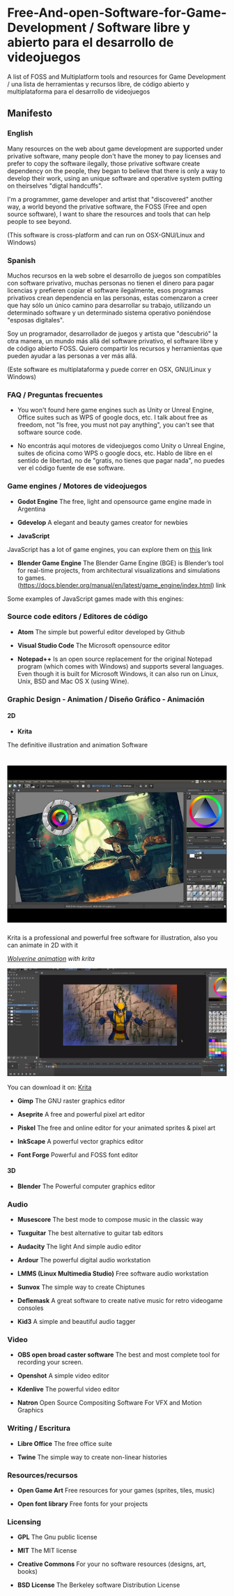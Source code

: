 # Free-And-open-Software-for-Game-Development / Software libre y abierto para el desarrollo de videojuegos

A list of FOSS and Multiplatform tools and resources for Game Development / una lista de herramientas y recursos libre, de código abierto y multiplataforma para el desarrollo de videojuegos

## Manifesto

### English

Many resources on the web about game development are supported under privative software, many people don't have the money to pay licenses and prefer to copy the software ilegally, those privative software create dependency on the people, they began to believe that there is only a way to develop their work, using an unique software and operative system putting on theirselves "digtal handcuffs".

I'm a programmer, game developer and artist that "discovered" another way, a world beyond the privative software, the FOSS (Free and open source software), I want to share the resources and tools that can help people to see beyond.

(This software is cross-platform and can run on OSX-GNU/Linux and Windows)

### Spanish

Muchos recursos en la web sobre el desarrollo de juegos son compatibles con software privativo, muchas personas no tienen el dinero para pagar licencias y prefieren copiar el software ilegalmente, esos programas privativos crean dependencia en las personas, estas comenzaron a creer que hay sólo un único camino para desarrollar su trabajo, utilizando un determinado software y un determinado sistema operativo poniéndose "esposas digitales".

Soy un programador, desarrollador de juegos y artista que "descubrió" la otra manera, un mundo más allá del software privativo, el software libre y de código abierto FOSS. Quiero compartir los recursos y herramientas que pueden ayudar a las personas a ver más allá.

(Este software es multiplataforma y puede correr en OSX, GNU/Linux y Windows)

### FAQ / Preguntas frecuentes

* You won't found here game engines such as Unity or Unreal Engine, Office suites such as WPS of google docs, etc. I talk about free as freedom, not "Is free, you must not pay anything", you can't see that software source code.

* No encontrás aquí motores de videojuegos como Unity o Unreal Engine, suites de oficina como WPS o google docs, etc. Hablo de libre en el sentido de libertad, no de "gratis, no tienes que pagar nada", no puedes ver el código fuente de ese software.

### Game engines / Motores de videojuegos

* **Godot Engine**
The free, light and opensource game engine made in Argentina

* **Gdevelop**
A elegant and beauty games creator for newbies

* **JavaScript**

JavaScript has a lot of game engines, you can explore them on [this](https://github.com/collections/javascript-game-engines) link

 * **Blender Game Engine**
The Blender Game Engine (BGE) is Blender’s tool for real-time projects, from architectural visualizations and simulations to games.
(https://docs.blender.org/manual/en/latest/game_engine/index.html) link

Some examples of JavaScript games made with this engines:

### Source code editors / Editores de código

* **Atom**
The simple but powerful editor developed by Github

* **Visual Studio Code**
The Microsoft opensource editor

* **Notepad++**
Is an open source replacement for the original Notepad program (which comes with Windows) and supports several languages. Even though it is built for Microsoft Windows, it can also run on Linux, Unix, BSD and Mac OS X (using Wine).

### Graphic Design - Animation / Diseño Gráfico - Animación

#### 2D

* **Krita**

The definitive illustration and animation Software

![alt text ](https://github.com/DavidLatorre/Free-And-open-Software-for-Game-Development/blob/master/Assets/Krita.jpeg "krita Screenshot")
===

Krita is a professional and powerful free software for illustration, also you can animate in 2D with it

*[Wolverine animation](https://www.youtube.com/watch?v=wCeIrwkvP68) with krita*

![alt text ](https://github.com/DavidLatorre/Free-And-open-Software-for-Game-Development/blob/master/Assets/krita_wolwerine_screenshot.jpeg "wolverine Animation Process")

You can download it on: [Krita](https://krita.org/)

* **Gimp**
The GNU raster graphics editor

* **Aseprite**
A free and powerful pixel art editor

* **Piskel**
The free and online editor for your animated sprites & pixel art

* **InkScape**
A powerful vector graphics editor

* **Font Forge**
Powerful and FOSS font editor

#### 3D

* **Blender**
The Powerful computer graphics editor

### Audio

* **Musescore**
The best mode to compose music in the classic way

* **Tuxguitar**
The best alternative to guitar tab editors

* **Audacity**
The light And simple audio editor

* **Ardour**
The powerful digital audio workstation

* **LMMS (Linux Multimedia Studio)**
Free software audio workstation

* **Sunvox**
The simple way to create Chiptunes

* **Deflemask**
A great software to create native music for retro videogame consoles

* **Kid3**
A simple and beautiful audio tagger

### Video

* **OBS open broad caster software**
The best and most complete tool for recording your screen.

* **Openshot** A simple video editor

* **Kdenlive** The powerful video editor

* **Natron** Open Source Compositing Software For VFX and Motion Graphics
 
### Writing / Escritura

* **Libre Office**
The free office suite

* **Twine**
The simple way to create non-linear histories

### Resources/recursos

* **Open Game Art**
Free resources for your games (sprites, tiles, music)

* **Open font library**
Free fonts for your projects

### Licensing

* **GPL**
The Gnu public license

* **MIT**
The MIT license

* **Creative Commons**
For your no software resources (designs, art, books)

* **BSD License**
The Berkeley software Distribution License
